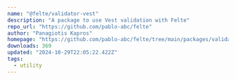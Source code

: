 ```yaml
---
name: "@felte/validator-vest"
description: "A package to use Vest validation with Felte"
repo_url: "https://github.com/pablo-abc/felte"
author: "Panagiotis Kapros"
homepage: "https://github.com/pablo-abc/felte/tree/main/packages/validator-vest"
downloads: 369
updated: "2024-10-29T22:05:22.422Z"
tags: 
  - utility
---
```

